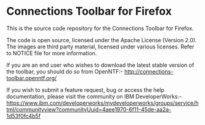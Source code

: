 Connections Toolbar for Firefox
===============================

This is the source code repository for the Connections Toolbar for Firefox.

The code is open source, licensed under the Apache License (Version 2.0). The images are third party material, licensed under various licenses. Refer to NOTICE file for more information.

If you are an end user who wishes to download the latest stable version of the toolbar, you should do so from OpenNTF:- http://connections-toolbar.openntf.org/

If you wish to submit a feature request, bug or access the help documentation, please visit the community on IBM DeveloperWorks:- https://www.ibm.com/developerworks/mydeveloperworks/groups/service/html/communityview?communityUuid=4aee1970-6f11-45de-aa2a-1d53f0fc4b5f
